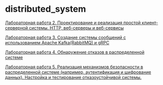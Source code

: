 # distributed_system

[Лабораторная работа 2. Проектирование и реализация простой клиент-серверной системы. HTTP, веб-серверы и веб-сервисы](/лб2_Татаринова.pdf)

[Лабораторная работа 3. Создание системы сообщений с использованием Apache Kafka(RabbitMQ) и gRPC](/лаб3_Татаринова.pdf)

[Лабораторная работа 4. Обнаружение отказов в распределенной системе](/лб4_Татаринова.pdf)

[Лабораторная работа 5. Реализация механизмов безопасности в распределенной системе (например, аутентификация и шифрование данных). Настройка и тестирование отказоустойчивой системы.](/лаб5_РС.pdf)
